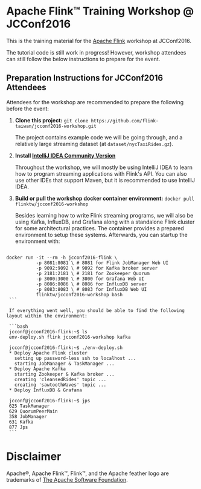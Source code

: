 # Apache Flink™ Training Workshop @ JCConf2016

This is the training material for the [Apache Flink](https://flink.apache.org/) workshop at JCConf2016.

The tutorial code is still work in progress! However, workshop attendees can still follow the below instructions to prepare for the event.

## Preparation Instructions for JCConf2016 Attendees

Attendees for the workshop are recommended to prepare the following before the event:

  1. **Clone this project:** `git clone https://github.com/flink-taiwan/jcconf2016-workshop.git`
  
     The project contains example code we will be going through, and a relatively large streaming
     dataset (at `dataset/nycTaxiRides.gz`).
     
  2. **Install [IntelliJ IDEA Community Version](https://www.jetbrains.com/idea/#chooseYourEdition)**
  
     Throughout the workshop, we will mostly be using IntelliJ IDEA to learn how to program streaming applications
     with Flink's API. You can also use other IDEs that support Maven, but it is recommended to use IntelliJ IDEA.
  
  3. **Build or pull the workshop docker container environment:** `docker pull flinktw/jcconf2016-workshop`
  
     Besides learning how to write Flink streaming programs, we will also be using Kafka, InfluxDB, and Grafana
     along with a standalone Flink cluster for some architectural practices. The container provides a prepared
     environment to setup these systems. Afterwards, you can startup the environment with:
     
     ```bash
    docker run -it --rm -h jcconf2016-flink \
               -p 8081:8081 \ # 8081 for Flink JobManager Web UI
               -p 9092:9092 \ # 9092 for Kafka broker server
               -p 2181:2181 \ # 2181 for Zookeeper Quorum
               -p 3000:3000 \ # 3000 for Grafana Web UI
               -p 8086:8086 \ # 8086 for InfluxDB server
               -p 8083:8083 \ # 8083 for InfluxDB Web UI
               flinktw/jcconf2016-workshop bash
     ```
     
     If everything went well, you should be able to find the following layout within the environment:
     
     ```bash
     jcconf@jcconf2016-flink:~$ ls
     env-deploy.sh flink jcconf2016-workshop kafka

     jcconf@jcconf2016-flink:~$ ./env-deploy.sh
     * Deploy Apache Flink cluster
       setting up password-less ssh to localhost ...
       starting JobManager & TaskManager ...
     * Deploy Apache Kafka
       starting Zookeeper & Kafka broker ...
       creating 'cleansedRides' topic ...
       creating 'sawtoothWaves' topic ...
     * Deploy InfluxDB & Grafana

     jcconf@jcconf2016-flink:~$ jps
     625 TaskManager
     629 QuorumPeerMain
     358 JobManager
     631 Kafka
     877 Jps
     ```

# Disclaimer

Apache®, Apache Flink™, Flink™, and the Apache feather logo are trademarks of [The Apache Software Foundation](http://apache.org/).
